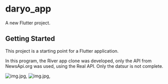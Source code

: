 # daryo_app

A new Flutter project.

## Getting Started

This project is a starting point for a Flutter application.

In this program, the River app clone was developed, only the API from NewsApi.org was used, using the Real API. Only the datsur is not complete.

![img.jpg](assets/screen1.jpg),
![img.jpg](assets/screen2.jpg),


